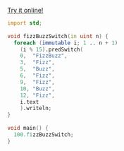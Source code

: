 [Try it online!](https://tio.run/##XY/RCoJAFETf/YpBCFySxS0Mwrce@oG@wHTFC@4qtmZs9O2bmYL6dmfOMJfJnSPV1K3Bw@SJB@9ZU46CrL101t56MlkZkEZH2kAzvD2gqFuZZiUCUqoz6b2SoAQCnENjD8GGDAaKHUTMeNPKfCoaQRQC/nX64Iejd5y9Scc/veCnDT9vtBhKl3lxCFecuJEvM56M9y0ZWenE@8x7VUo6@I8TUcTX84ecc18 "D – Try It Online")
```d
import std;
 
void fizzBuzzSwitch(in uint n) {
  foreach (immutable i; 1 .. n + 1)
    (i % 15).predSwitch(
    0,  "FizzBuzz",
    3,  "Fizz",
    5,  "Buzz",
    6,  "Fizz",
    9,  "Fizz",
    10, "Buzz",
    12, "Fizz",
    i.text
    ).writeln;
}
 
void main() {
  100.fizzBuzzSwitch;
}
```
